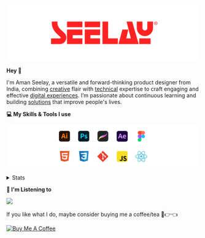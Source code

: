 [![banner](./images/seelay.svg)](https://www.seelay.in)

**Hey 👋**

I'm Aman Seelay, a versatile and forward-thinking product designer from India, combining [creative](https://illustrations.seelay.in) flair with [technical](https://www.seelay.in/#skills) expertise to craft engaging and effective [digital experiences](https://www.seelay.in/#work). I’m passionate about continuous learning and building [solutions](https://www.seelay.in/#projects) that improve people's lives.

**💻 My Skills & Tools I use**

[![banner](./images/skills&tools.svg)](https://www.seelay.in/about)

<details>
  <summary>Stats</summary>

---

<!--START_SECTION:waka-->
![Profile Views](http://img.shields.io/badge/Profile%20Views-1-blue)

**🐱 My GitHub Data** 

> 📦 825.6 kB Used in GitHub's Storage 
 > 
> 🏆 1,841 Contributions in the Year 2025
 > 
> 💼 Opted to Hire
 > 
> 📜 1 Public Repository 
 > 
> 🔑 27 Private Repository 
 > 
**I'm a Night 🦉** 

```text
🌞 Morning                610 commits         ███░░░░░░░░░░░░░░░░░░░░░░   12.54 % 
🌆 Daytime                590 commits         ███░░░░░░░░░░░░░░░░░░░░░░   12.13 % 
🌃 Evening                1518 commits        ████████░░░░░░░░░░░░░░░░░   31.21 % 
🌙 Night                  2146 commits        ███████████░░░░░░░░░░░░░░   44.12 % 
```
📅 **I'm Most Productive on Sunday** 

```text
Monday                   643 commits         ███░░░░░░░░░░░░░░░░░░░░░░   13.22 % 
Tuesday                  733 commits         ████░░░░░░░░░░░░░░░░░░░░░   15.07 % 
Wednesday                673 commits         ███░░░░░░░░░░░░░░░░░░░░░░   13.84 % 
Thursday                 679 commits         ███░░░░░░░░░░░░░░░░░░░░░░   13.96 % 
Friday                   501 commits         ███░░░░░░░░░░░░░░░░░░░░░░   10.30 % 
Saturday                 741 commits         ████░░░░░░░░░░░░░░░░░░░░░   15.23 % 
Sunday                   894 commits         █████░░░░░░░░░░░░░░░░░░░░   18.38 % 
```


📊 **This Week I Spent My Time On** 

```text
🕑︎ Time Zone: Asia/Kolkata

💬 Programming Languages: 
Other                    13 hrs 43 mins      ████████████████░░░░░░░░░   63.94 % 
TypeScript               4 hrs 43 mins       █████░░░░░░░░░░░░░░░░░░░░   21.97 % 
Astro                    2 hrs 28 mins       ███░░░░░░░░░░░░░░░░░░░░░░   11.53 % 
JSON                     17 mins             ░░░░░░░░░░░░░░░░░░░░░░░░░   01.39 % 
Markdown                 13 mins             ░░░░░░░░░░░░░░░░░░░░░░░░░   01.03 % 

🔥 Editors: 
Chrome                   10 hrs 34 mins      ████████████░░░░░░░░░░░░░   49.24 % 
Cursor                   7 hrs 45 mins       █████████░░░░░░░░░░░░░░░░   36.15 % 
Edge                     3 hrs 8 mins        ████░░░░░░░░░░░░░░░░░░░░░   14.60 % 

💻 Operating System: 
Windows                  21 hrs 27 mins      █████████████████████████   100.00 % 
```

**I Mostly Code in JavaScript** 

```text
JavaScript               17 repos            ███████████████░░░░░░░░░░   58.62 % 
TypeScript               5 repos             ████░░░░░░░░░░░░░░░░░░░░░   17.24 % 
HTML                     4 repos             ███░░░░░░░░░░░░░░░░░░░░░░   13.79 % 
Java                     2 repos             ██░░░░░░░░░░░░░░░░░░░░░░░   06.90 % 
Astro                    1 repo              █░░░░░░░░░░░░░░░░░░░░░░░░   03.45 % 
```




 Last Updated on 04/10/2025 06:46:33 UTC
<!--END_SECTION:waka-->

---

 </details>

**🎵 I'm Listening to**

<object data="https://now-play.vercel.app/api/generate?uid=7a17a86e-d6b7-43b5-8d9c-1d6dae42a779" >

  <img src="https://now-play.vercel.app/api/generate?uid=7a17a86e-d6b7-43b5-8d9c-1d6dae42a779" />

</object>

If you like what I do, maybe consider buying me a coffee/tea 🥺👉👈

<a href="https://www.buymeacoffee.com/seelay" target="_blank"><img src="https://cdn.buymeacoffee.com/buttons/v2/default-red.png" alt="Buy Me A Coffee" width="150" ></a>
